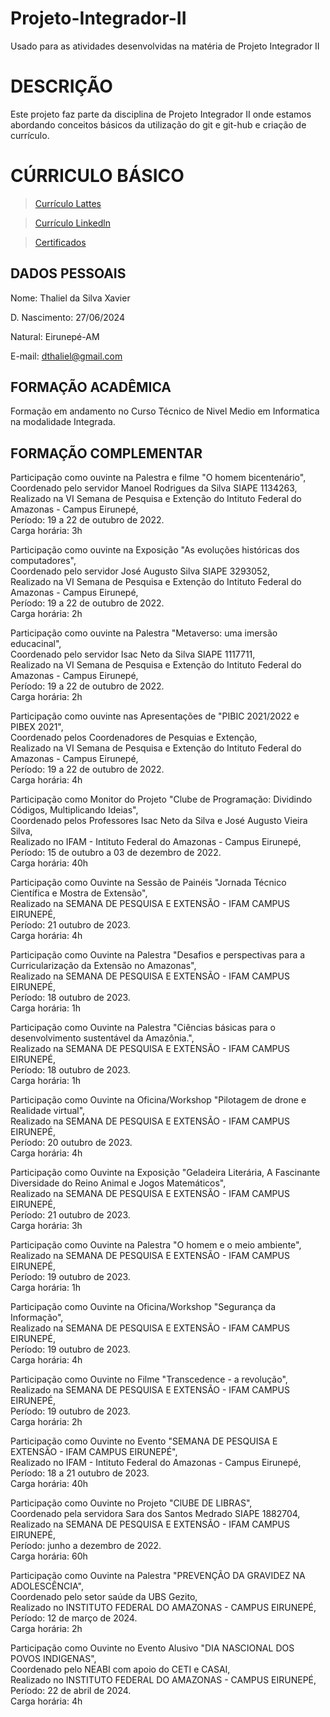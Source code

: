 # Projeto-Integrador-II
Usado para as atividades desenvolvidas na matéria de Projeto Integrador II

# DESCRIÇÃO

Este projeto faz parte da disciplina de Projeto Integrador II onde estamos abordando conceitos básicos da utilização do git e git-hub e criação de currículo.

# CÚRRICULO BÁSICO

>[Currículo Lattes](http://lattes.cnpq.br/8952263597978682)

>[Currículo Linkedln](www.linkedin.com/in/thaliel-da-silva-xavier-7307052bb)

>[Certificados](https://drive.google.com/drive/folders/1paZXOtfPpNPUOOnfq04A5u-z4bUlZ-fM)

## DADOS PESSOAIS

Nome: Thaliel da Silva Xavier 

D. Nascimento: 27/06/2024 

Natural: Eirunepé-AM 

E-mail: dthaliel@gmail.com 

## FORMAÇÃO ACADÊMICA

Formação em andamento no Curso Técnico de Nivel Medio em Informatica na modalidade Integrada.

## FORMAÇÃO COMPLEMENTAR

Participação como ouvinte na Palestra e filme "O homem bicentenário",\
Coordenado pelo servidor Manoel Rodrigues da Silva SIAPE 1134263,\
Realizado na VI Semana de Pesquisa e Extenção do Intituto Federal do Amazonas - Campus Eirunepé,\
Período: 19 a 22 de outubro de 2022.\
Carga horária: 3h

Participação como ouvinte na Exposição "As evoluções históricas dos computadores",\
Coordenado pelo servidor José Augusto Silva SIAPE 3293052,\
Realizado na VI Semana de Pesquisa e Extenção do Intituto Federal do Amazonas - Campus Eirunepé,\
Período: 19 a 22 de outubro de 2022.\
Carga horária: 2h

Participação como ouvinte na Palestra "Metaverso: uma imersão educacinal",\
Coordenado pelo servidor Isac Neto da Silva SIAPE 1117711,\
Realizado na VI Semana de Pesquisa e Extenção do Intituto Federal do Amazonas - Campus Eirunepé,\
Período: 19 a 22 de outubro de 2022.\
Carga horária: 2h

Participação como ouvinte nas Apresentações de "PIBIC 2021/2022 e PIBEX 2021", \
Coordenado pelos Coordenadores de Pesquias e Extenção, \
Realizado na VI Semana de Pesquisa e Extenção do Intituto Federal do Amazonas - Campus Eirunepé, \
Período: 19 a 22 de outubro de 2022.\
Carga horária: 4h

Participação como Monitor do Projeto "Clube de Programação: Dividindo Códigos, Multiplicando Ideias",\
Coordenado pelos Professores Isac Neto da Silva e José Augusto Vieira Silva,\
Realizado no IFAM - Intituto Federal do Amazonas - Campus Eirunepé,\
Período: 15 de outubro a 03 de dezembro de 2022.\
Carga horária: 40h

Participação como Ouvinte na Sessão de Painéis "Jornada Técnico Científica e Mostra de Extensão",\
Realizado na SEMANA DE PESQUISA E EXTENSÃO - IFAM CAMPUS EIRUNEPÉ,\
Período: 21 outubro de 2023.\
Carga horária: 4h

Participação como Ouvinte na Palestra "Desafios e perspectivas para a Curricularização da Extensão no Amazonas",\
Realizado na SEMANA DE PESQUISA E EXTENSÃO - IFAM CAMPUS EIRUNEPÉ,\
Período: 18 outubro de 2023.\
Carga horária: 1h

Participação como Ouvinte na Palestra "Ciências básicas para o desenvolvimento sustentável da Amazônia.",\
Realizado na SEMANA DE PESQUISA E EXTENSÃO - IFAM CAMPUS EIRUNEPÉ,\
Período: 18 outubro de 2023.\
Carga horária: 1h

Participação como Ouvinte na Oficina/Workshop "Pilotagem de drone e Realidade virtual",\
Realizado na SEMANA DE PESQUISA E EXTENSÃO - IFAM CAMPUS EIRUNEPÉ,\
Período: 20 outubro de 2023.\
Carga horária: 4h

Participação como Ouvinte na Exposição "Geladeira Literária, A Fascinante Diversidade do Reino Animal e Jogos Matemáticos",\
Realizado na SEMANA DE PESQUISA E EXTENSÃO - IFAM CAMPUS EIRUNEPÉ,\
Período: 21 outubro de 2023.\
Carga horária: 3h

Participação como Ouvinte na Palestra "O homem e o meio ambiente",\
Realizado na SEMANA DE PESQUISA E EXTENSÃO - IFAM CAMPUS EIRUNEPÉ,\
Período: 19 outubro de 2023.\
Carga horária: 1h

Participação como Ouvinte na Oficina/Workshop "Segurança da Informação",\
Realizado na SEMANA DE PESQUISA E EXTENSÃO - IFAM CAMPUS EIRUNEPÉ,\
Período: 19 outubro de 2023.\
Carga horária: 4h

Participação como Ouvinte no Filme "Transcedence - a revolução",\
Realizado na SEMANA DE PESQUISA E EXTENSÃO - IFAM CAMPUS EIRUNEPÉ,\
Período: 19 outubro de 2023.\
Carga horária: 2h

Participação como Ouvinte no Evento "SEMANA DE PESQUISA E EXTENSÃO - IFAM CAMPUS EIRUNEPÉ",\
Realizado no IFAM - Intituto Federal do Amazonas - Campus Eirunepé,\
Período: 18 a 21 outubro de 2023.\
Carga horária: 40h

Participação como Ouvinte no Projeto "ClUBE DE LIBRAS",\
Coordenado pela servidora Sara dos Santos Medrado SIAPE 1882704,\
Realizado na SEMANA DE PESQUISA E EXTENSÃO - IFAM CAMPUS EIRUNEPÉ,\
Período: junho a dezembro de 2022.\
Carga horária: 60h

Participação como Ouvinte na Palestra "PREVENÇÃO DA GRAVIDEZ NA ADOLESCÊNCIA",\
Coordenado pelo setor saúde da UBS Gezito,\
Realizado no INSTITUTO FEDERAL DO AMAZONAS - CAMPUS EIRUNEPÉ,\
Período: 12 de março de 2024.\
Carga horária: 2h

Participação como Ouvinte no Evento Alusivo "DIA NASCIONAL DOS POVOS INDIGENAS",\
Coordenado pelo NEABI com apoio do CETI e CASAI,\
Realizado no INSTITUTO FEDERAL DO AMAZONAS - CAMPUS EIRUNEPÉ,\
Período: 22 de abril de 2024.\
Carga horária: 4h
